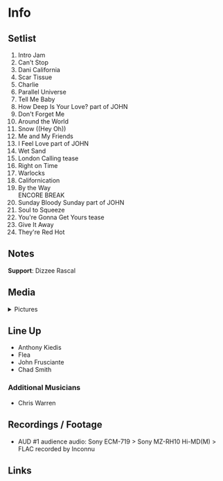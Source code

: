 # Info

## Setlist

1. Intro Jam
2. Can't Stop
3. Dani California
4. Scar Tissue
5. Charlie
6. Parallel Universe
7. Tell Me Baby
8. How Deep Is Your Love? part of JOHN
9. Don't Forget Me
10. Around the World
11. Snow ((Hey Oh))
12. Me and My Friends
13. I Feel Love part of JOHN
14. Wet Sand
15. London Calling tease
16. Right on Time
17. Warlocks
18. Californication
19. By the Way
<br> ENCORE BREAK
20. Sunday Bloody Sunday part of JOHN
21. Soul to Squeeze
22. You're Gonna Get Yours tease
23. Give It Away
24. They're Red Hot

## Notes

**Support**: Dizzee Rascal

## Media 

<details>
  <summary>Pictures</summary>
  <!--<img alt="Setlist" title="Setlist" src="_.jpg" height="200" />
  <img alt="Flyer" title="Flyer" src="_.jpg" height="200" />
  <img alt="Clipper" title="Clipper" src="_.jpg" height="200" />
  <img alt="Ticket" title="Ticket" src="_.jpg" height="200" />
  -->
</details>

## Line Up

* Anthony Kiedis
* Flea
* John Frusciante
* Chad Smith

### Additional Musicians

* Chris Warren

## Recordings / Footage

* AUD #1 audience audio: Sony ECM-719 > Sony MZ-RH10 Hi-MD(M) > FLAC recorded by Inconnu

## Links
